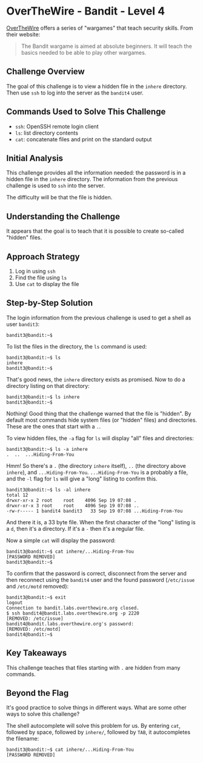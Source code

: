 # OverTheWire - Bandit - Level 4

[OverTheWire](https://overthewire.org) offers a series of "wargames" that teach
security skills. From their website:

> The Bandit wargame is aimed at absolute beginners. It will teach the basics
> needed to be able to play other wargames.

## Challenge Overview

The goal of this challenge is to view a hidden file in the `inhere` directory.
Then use `ssh` to log into the server as the `bandit4` user.

## Commands Used to Solve This Challenge

- `ssh`: OpenSSH remote login client
- `ls`: list directory contents
- `cat`: concatenate files and print on the standard output

## Initial Analysis

This challenge provides all the information needed: the password is in a hidden
file in the `inhere` directory. The information from the previous challenge is
used to `ssh` into the server.

The difficulty will be that the file is hidden.

## Understanding the Challenge

It appears that the goal is to teach that it is possible to create so-called
"hidden" files.

## Approach Strategy

1. Log in using `ssh`
1. Find the file using `ls`
1. Use `cat` to display the file

## Step-by-Step Solution

The login information from the previous challenge is used to get a shell as user
`bandit3`:

```
bandit3@bandit:~$
```

To list the files in the directory, the `ls` command is used:

```
bandit3@bandit:~$ ls
inhere
bandit3@bandit:~$
```

That's good news, the `inhere` directory exists as promised. Now to do a
directory listing on that directory:

```
bandit3@bandit:~$ ls inhere
bandit3@bandit:~$
```

Nothing! Good thing that the challenge warned that the file is "hidden". By
default most commands hide system files (or "hidden" files) and directories.
These are the ones that start with a `.`.

To view hidden files, the `-a` flag for `ls` will display "all" files and
directories:

```
bandit3@bandit:~$ ls -a inhere
.  ..  ...Hiding-From-You
```

Hmm! So there's a `.` (the directory `inhere` itself), `..` (the directory above
`inhere`), and `...Hiding-From-You`. `...Hiding-From-You` is a probably a file,
and the `-l` flag for `ls` will give a "long" listing to confirm this.

```
bandit3@bandit:~$ ls -al inhere
total 12
drwxr-xr-x 2 root    root    4096 Sep 19 07:08 .
drwxr-xr-x 3 root    root    4096 Sep 19 07:08 ..
-rw-r----- 1 bandit4 bandit3   33 Sep 19 07:08 ...Hiding-From-You
```

And there it is, a 33 byte file. When the first character of the "long" listing
is a `d`, then it's a directory. If it's a `-` then it's a regular file.

Now a simple `cat` will display the password:

```
bandit3@bandit:~$ cat inhere/...Hiding-From-You
[PASSWORD REMOVED]
bandit3@bandit:~$
```

To confirm that the password is correct, disconnect from the server and then
reconnect using the `bandit4` user and the found password (`/etc/issue` and
`/etc/motd` removed):

```
bandit3@bandit:~$ exit
logout
Connection to bandit.labs.overthewire.org closed.
$ ssh bandit4@bandit.labs.overthewire.org -p 2220
[REMOVED: /etc/issue]
bandit4@bandit.labs.overthewire.org's password:
[REMOVED: /etc/motd]
bandit4@bandit:~$
```

## Key Takeaways

This challenge teaches that files starting with `.` are hidden from many
commands.

## Beyond the Flag

It's good practice to solve things in different ways. What are some other ways
to solve this challenge?

The shell autocomplete will solve this problem for us. By entering
`cat`, followed by space, followed by `inhere/`, followed by `TAB`, it
autocompletes the filename:

```
bandit3@bandit:~$ cat inhere/...Hiding-From-You
[PASSWORD REMOVED]
```
